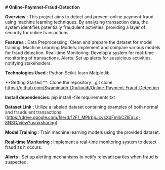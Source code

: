 **# Online-Paymnet-Fraud-Detection**

**Overview** : This project aims to detect and prevent online payment fraud using machine learning techniques. By analyzing transaction data, the system identifies potentially fraudulent activities, providing a layer of security for online transactions.

**Features** : Data Preprocessing: Clean and prepare the dataset for model training. Machine Learning Models: Implement and compare various models for fraud detection. Real-time Monitoring: Develop a system for real-time monitoring of transactions. Alerts: Set up alerts for suspicious activities, notifying stakeholders.

**Technologies Used** : Python Scikit-learn Matplotlib

**Getting Started **: Clone the repository : git clone https://github.com/Swaminadh-Dhulipudi/Online-Payment-Fraud-Detection.

**Install dependencies**: pip install -file requirements.txt

**Dataset Link** : Utilize a labeled dataset containing examples of both normal and fraudulent transactions. 
(https://drive.google.com/file/d/12F1_MPIrbpJcvsXdFmlbCZIEqLq-8NSG/view?usp=sharing)

**Model Training** : Train machine learning models using the provided dataset.

**Real-time Monitoring** : Implement a real-time monitoring system to detect fraud as it occurs.

**Alerts** : Set up alerting mechanisms to notify relevant parties when fraud is suspected.
